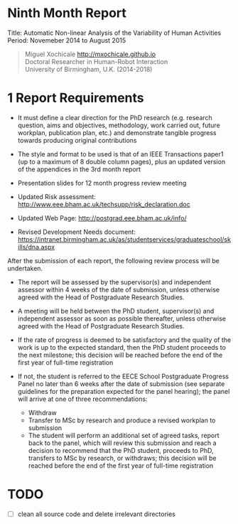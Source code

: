 
Ninth Month Report
==================

Title: Automatic Non-linear Analysis of the Variability of Human Activities  
Period: Novemeber 2014 to August 2015


> Miguel Xochicale <http://mxochicale.github.io>  
> Doctoral Researcher in Human-Robot Interaction   
> University of Birmingham, U.K. (2014-2018)  


# 1 Report Requirements
* It must define a clear direction for the PhD research (e.g. research question, aims and objectives, methodology, work carried out, future workplan, publication plan, etc.) and demonstrate tangible progress towards producing original contributions

* The style and format to be used is that of an IEEE Transactions paper1 (up to a maximum of 8 double column pages), plus an updated version of the appendices in the 3rd month report

* Presentation slides for 12 month progress review meeting

* Updated Risk assessment: http://www.eee.bham.ac.uk/techsupp/risk_declaration.doc

* Updated Web Page: http://postgrad.eee.bham.ac.uk/info/

* Revised Development Needs document: https://intranet.birmingham.ac.uk/as/studentservices/graduateschool/skills/dna.aspx



After the submission of each report, the following review process will be undertaken.

* The report will be assessed by the supervisor(s) and independent assessor within 4 weeks of the date of submission, unless otherwise agreed with the Head of Postgraduate Research Studies.

* A meeting will be held between the PhD student, supervisor(s) and independent assessor as soon as possible thereafter, unless otherwise agreed with the Head of Postgraduate Research Studies.

* If the rate of progress is deemed to be satisfactory and the quality of the work is up to the expected standard, then the PhD student proceeds to the next milestone; this decision will be reached before the end of the first year of full-time registration

* If not, the student is referred to the EECE School Postgraduate Progress Panel no later than 6 weeks after the date of submission (see separate guidelines for the preparation expected for the panel hearing); the panel will arrive at one of three recommendations:
  * Withdraw
  * Transfer to MSc by research and produce a revised workplan to submission  
  * The student will perform an additional set of agreed tasks, report back to the panel, which will review this submission and reach a decision to recommend that the PhD student, proceeds to PhD, transfers to MSc by research, or withdraws; this decision will be reached before the end of the first year of full-time registration




# TODO
- [ ] clean all source code and delete irrelevant directories




